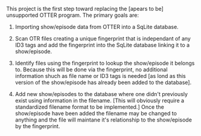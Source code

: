 This project is the first step toward replacing the [apears to be] unsupported OTTER program.  The primary goals are:

1) Importing show/episode data from OTTER into a SqLite database.

2) Scan OTR files creating a unique fingerprint that is independant of any ID3 tags and add the fingerprint into the SqLite database linking it to a show/episode.

3) Identify files using the fingerprint to lookup the show/episode it belongs to.  Because this will be done via the fingerprint, no additional information shuch as file name or ID3 tags is needed [as lond as this version of the show/episode has already been added to the database].

4) Add new show/episodes to the database where one didn't previously exist using information in the filename.  [This will obviously require a standardized filename format to be implemented.]  Once the show/episode have been added the filename may be changed to anything and the file will maintane it's relationship to the show/episode by the fingerprint.
